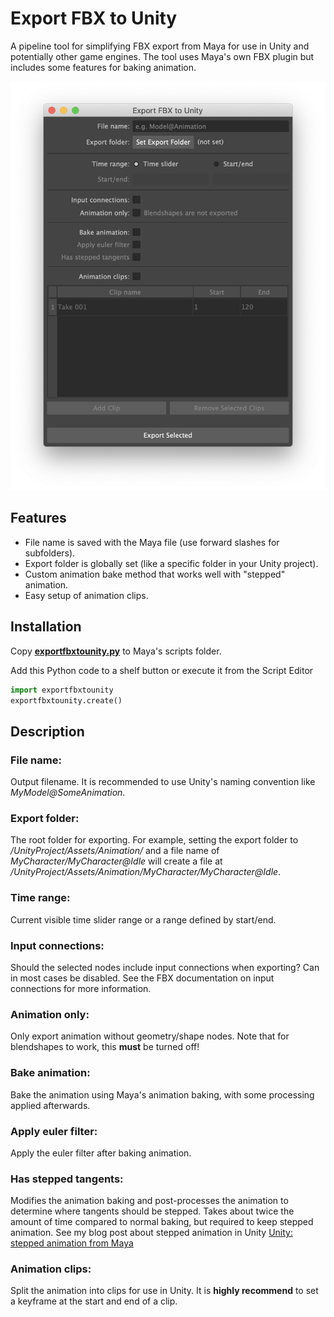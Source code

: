 # Export FBX to Unity

A pipeline tool for simplifying FBX export from Maya for use in Unity and potentially other game engines. The tool uses Maya's own FBX plugin but includes some features for baking animation.

![](export_fbx_to_unity_screenshot.png)

## Features

- File name is saved with the Maya file (use forward slashes for subfolders). 
- Export folder is globally set (like a specific folder in your Unity project).
- Custom animation bake method that works well with "stepped" animation.
- Easy setup of animation clips.

## Installation

Copy __[exportfbxtounity.py](exportfbxtounity.py)__ to Maya's scripts folder.

Add this Python code to a shelf button or execute it from the Script Editor

```python
import exportfbxtounity
exportfbxtounity.create()
```

## Description

### File name: 
Output filename. It is recommended to use Unity's naming convention like _MyModel@SomeAnimation_.

### Export folder: 
The root folder for exporting. For example, setting the export folder to _/UnityProject/Assets/Animation/_ and a file name of _MyCharacter/MyCharacter@Idle_ will create a file at _/UnityProject/Assets/Animation/MyCharacter/MyCharacter@Idle_.

### Time range: 
Current visible time slider range or a range defined by start/end.

### Input connections: 
Should the selected nodes include input connections when exporting? Can in most cases be disabled. See the FBX documentation on input connections for more information.

### Animation only: 
Only export animation without geometry/shape nodes. Note that for blendshapes to work, this __must__ be turned off!

### Bake animation: 
Bake the animation using Maya's animation baking, with some processing applied afterwards.

### Apply euler filter: 
Apply the euler filter after baking animation.

### Has stepped tangents: 
Modifies the animation baking and post-processes the animation to determine where tangents should be stepped. Takes about twice the amount of time compared to normal baking, but required to keep stepped animation. See my blog post about stepped animation in Unity [Unity: stepped animation from Maya](https://amorten.com/blog/2018/unity-stepped-animation-from-maya/)

### Animation clips: 
Split the animation into clips for use in Unity. It is **highly recommend** to set a keyframe at the start and end of a clip.